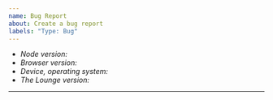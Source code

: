 ```yaml
---
name: Bug Report
about: Create a bug report
labels: "Type: Bug"
---
```


<!-- Have a question? Join #thelounge on Libera.Chat -->

- _Node version:_
- _Browser version:_
- _Device, operating system:_
- _The Lounge version:_

---
